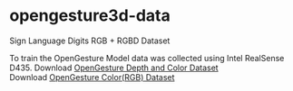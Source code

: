 # opengesture3d-data
Sign Language Digits RGB + RGBD Dataset

To train the OpenGesture Model data was collected using Intel RealSense D435.
Download [OpenGesture Depth and Color Dataset](https://gesture3d.s3.amazonaws.com/opengesture3d-data.tar.xzz)<br>
Download [OpenGesture Color(RGB) Dataset](https://planetg.s3.amazonaws.com/opengesture-data.tar.xz)<br>
